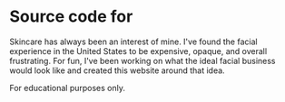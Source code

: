 # Source code for 

Skincare has always been an interest of mine. I've found the facial experience in the United States to be expensive, opaque, and overall frustrating. For fun, I've been working on what the ideal facial business would look like and created this website around that idea. 

For educational purposes only.